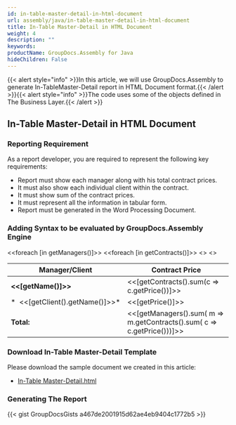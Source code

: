 ```yaml
---
id: in-table-master-detail-in-html-document
url: assembly/java/in-table-master-detail-in-html-document
title: In-Table Master-Detail in HTML Document
weight: 4
description: ""
keywords: 
productName: GroupDocs.Assembly for Java
hideChildren: False
---
```

{{< alert style="info" >}}In this article, we will use GroupDocs.Assembly to generate In-TableMaster-Detail report in HTML Document format.{{< /alert >}}{{< alert style="info" >}}The code uses some of the objects defined in The Business Layer.{{< /alert >}}

## In-Table Master-Detail in HTML Document

### Reporting Requirement

As a report developer, you are required to represent the following key requirements:

*   Report must show each manager along with his total contract prices.
*   It must also show each individual client within the contract.
*   It must show sum of the contract prices.
*   It must represent all the information in tabular form.
*   Report must be generated in the Word Processing Document.

### Adding Syntax to be evaluated by GroupDocs.Assembly Engine

<<foreach \[in getManagers()\]>> <<foreach \[in getContracts()\]>> <</foreach>> <</foreach>>

| Manager/Client | Contract Price |
| --- | --- |
| **<<\[getName()\]>>** | <<\[getContracts().sum(c => c.getPrice())\]>> |
| *  <<\[getClient().getName()\]>>* | <<\[getPrice()\]>> |
| **Total:** | <<\[getManagers().sum( m => m.getContracts().sum( c => c.getPrice()))\]>> |

### Download In-Table Master-Detail Template

Please download the sample document we created in this article:

*   [In-Table Master-Detail.html](https://github.com/groupdocs-assembly/GroupDocs.Assembly-for-Java/blob/master/Examples/GroupDocs.Assembly.Examples.Java/Data/Storage/Html%20Templates/In-Table%20Master-Detail.html?raw=true)

### Generating The Report

{{< gist GroupDocsGists a467de2001915d62ae4eb9404c1772b5 >}}



